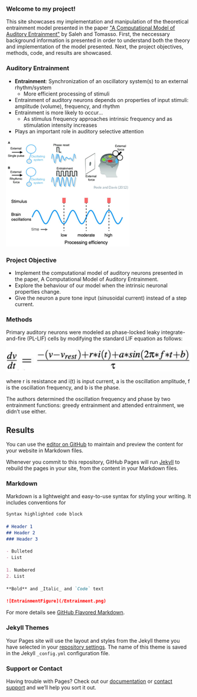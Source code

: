 ### Welcome to my project!

This site showcases my implementation and manipulation of the theoretical entrainment model presented in the paper ["A Computational Model of Auditory Entrainment"](https://www2.securecms.com/CCNeuro/docs-0/592888da68ed3f664d8a2567.pdf) by Saleh and Tomasso. First, the neccessary background information is presented in order to understand both the theory and implementation of the model presented. Next, the project objectives, methods, code, and results are showcased.

### Auditory Entrainment
* **Entrainment**: Synchronization of an oscillatory system(s) to an external rhythm/system
   * More efficient processing of stimuli
* Entrainment of auditory neurons depends on properties of input stimuli: amplitude (volume), frequency, and rhythm
* Entrainment is more likely to occur...
   * As stimulus frequency approaches intrinsic frequency and as stimulation intensity increases
* Plays an important role in auditory selective attention


![EntrainmentFigure](entrainment.png)


### Project Objective
* Implement the computational model of auditory neurons presented in the paper, A Computational Model of Auditory Entrainment.
* Explore the behaviour of our model when the intrinsic neuronal properties change.
* Give the neuron a pure tone input (sinusoidal current) instead of a step current.

### Methods
Primary auditory neurons were modeled as phase-locked leaky integrate-and-fire (PL-LIF) cells by modifying the standard LIF equation as follows:

![A cute kitten](LIF.png)

where r is resistance and i(t) is input current, a is the oscillation amplitude, f is the
oscillation frequency, and b is the phase.

The authors determined the oscillation frequency and phase by two entrainment
functions: greedy entrainment and attended entrainment, we didn’t use either.

## Results




You can use the [editor on GitHub](https://github.com/shaanverma/Computational-Model-of-Auditory-Entrainment/edit/gh-pages/index.md) to maintain and preview the content for your website in Markdown files.

Whenever you commit to this repository, GitHub Pages will run [Jekyll](https://jekyllrb.com/) to rebuild the pages in your site, from the content in your Markdown files.

### Markdown

Markdown is a lightweight and easy-to-use syntax for styling your writing. It includes conventions for

```markdown
Syntax highlighted code block

# Header 1
## Header 2
### Header 3

- Bulleted
- List

1. Numbered
2. List

**Bold** and _Italic_ and `Code` text

![EntrainmentFigure](/Entrainment.png)
```

For more details see [GitHub Flavored Markdown](https://guides.github.com/features/mastering-markdown/).

### Jekyll Themes

Your Pages site will use the layout and styles from the Jekyll theme you have selected in your [repository settings](https://github.com/shaanverma/Computational-Model-of-Auditory-Entrainment/settings/pages). The name of this theme is saved in the Jekyll `_config.yml` configuration file.

### Support or Contact

Having trouble with Pages? Check out our [documentation](https://docs.github.com/categories/github-pages-basics/) or [contact support](https://support.github.com/contact) and we’ll help you sort it out.
